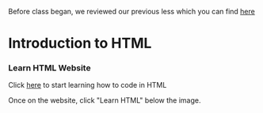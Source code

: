 Before class began, we reviewed our previous less which you can find [here](https://github.com/tdillman-taxslayer/girlswhocode/session_02.md)


# Introduction to HTML

### Learn HTML Website

Click [here](https://hourofcode.com/soloweb) to start learning how to code in HTML

Once on the website, click "Learn HTML" below the image. 

